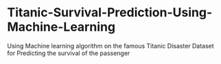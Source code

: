 # Titanic-Survival-Prediction-Using-Machine-Learning
Using Machine learning algorithm on the famous Titanic Disaster Dataset for Predicting the survival of the passenger
